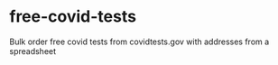 # free-covid-tests
Bulk order free covid tests from covidtests.gov with addresses from a spreadsheet
